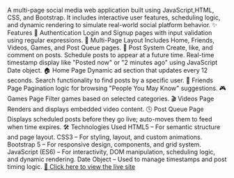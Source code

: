 A multi-page social media web application built using JavaScript,HTML, CSS, and Bootstrap. 
It includes interactive user features, scheduling logic, and dynamic rendering to simulate real-world social platform behavior. 
✨ Features 
🔐 Authentication Login and Signup pages with input validation using regular expressions. 
📄 Multi-Page Layout Includes Home, Friends, Videos, Games, and Post Queue pages. 
📝 Post System Create, like, and comment on posts. Schedule posts to appear at a future time. Real-time timestamp display like "Posted now" or "2 minutes ago" using JavaScript Date object. 
🏠 Home Page Dynamic ad section that updates every 12 seconds. Search functionality to find posts by a specific user. 
👥 Friends Page Pagination logic for browsing "People You May Know" suggestions.
🎮 Games Page Filter games based on selected categories. 
🎬 Videos Page Renders and displays embedded video content.
🕓 Post Queue Page Displays scheduled posts before they go live; auto-moves them to feed when time expires. 
🛠️ Technologies Used 
HTML5 – For semantic structure and page layout. 
CSS3 – For styling, layout, and custom animations.
Bootstrap 5 – For responsive design, components, and grid system. 
JavaScript (ES6) – For interactivity, DOM manipulation, scheduling logic, and dynamic rendering.
Date Object – Used to manage timestamps and post timing logic.
[🔗 Click here to view the live site](https://srilalithakarri.github.io/lalithaFacebookClone/index.html)
